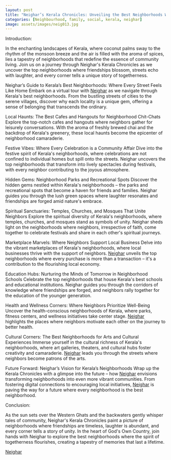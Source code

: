 ```yaml
---
layout: post
title: "Neighar’s Kerala Chronicles: Unveiling the Best Neighborhoods Where Friendship Knows No Boundaries"
categories: [Neighbourhood, family, social, kerala, neighar]
image: assets/images/neig013.jpg
---
```



Introduction:

In the enchanting landscapes of Kerala, where coconut palms sway to the rhythm of the monsoon breeze and the air is filled with the aroma of spices, lies a tapestry of neighborhoods that redefine the essence of community living. Join us on a journey through Neighar's Kerala Chronicles as we uncover the top neighborhoods where friendships blossom, streets echo with laughter, and every corner tells a unique story of togetherness.

Neighar’s Guide to Kerala’s Best Neighborhoods: Where Every Street Feels Like Home
Embark on a virtual tour with [Neighar](https://play.google.com/store/apps/details?id=com.neighar.app&hl=en_IN&gl=US) as we navigate through Kerala's best neighborhoods. From the bustling streets of cities to the serene villages, discover why each locality is a unique gem, offering a sense of belonging that transcends the ordinary.

Local Haunts: The Best Cafes and Hangouts for Neighborhood Chit-Chats
Explore the top-notch cafes and hangouts where neighbors gather for leisurely conversations. With the aroma of freshly brewed chai and the backdrop of Kerala's greenery, these local haunts become the epicenter of neighborhood camaraderie.

Festive Vibes: Where Every Celebration is a Community Affair
Dive into the festive spirit of Kerala's neighborhoods, where celebrations are not confined to individual homes but spill onto the streets. Neighar uncovers the top neighborhoods that transform into lively spectacles during festivals, with every neighbor contributing to the joyous atmosphere.

Hidden Gems: Neighborhood Parks and Recreational Spots
Discover the hidden gems nestled within Kerala's neighborhoods – the parks and recreational spots that become a haven for friends and families. Neighar guides you through the lush green spaces where laughter resonates and friendships are forged amid nature's embrace.

Spiritual Sanctuaries: Temples, Churches, and Mosques That Unite Neighbors
Explore the spiritual diversity of Kerala's neighborhoods, where temples, churches, and mosques stand as symbols of unity. Neighar sheds light on the neighborhoods where neighbors, irrespective of faith, come together to celebrate festivals and share in each other's spiritual journeys.

Marketplace Marvels: Where Neighbors Support Local Business
Delve into the vibrant marketplaces of Kerala's neighborhoods, where local businesses thrive with the support of neighbors. [Neighar](https://play.google.com/store/apps/details?id=com.neighar.app&hl=en_IN&gl=US) unveils the top neighborhoods where every purchase is more than a transaction – it's a contribution to the flourishing local economy.

Education Hubs: Nurturing the Minds of Tomorrow in Neighborhood Schools
Celebrate the top neighborhoods that house Kerala's best schools and educational institutions. Neighar guides you through the corridors of knowledge where friendships are forged, and neighbors rally together for the education of the younger generation.

Health and Wellness Corners: Where Neighbors Prioritize Well-Being
Uncover the health-conscious neighborhoods of Kerala, where parks, fitness centers, and wellness initiatives take center stage. [Neighar](https://play.google.com/store/apps/details?id=com.neighar.app&hl=en_IN&gl=US) highlights the places where neighbors motivate each other on the journey to better health.

Cultural Corners: The Best Neighborhoods for Arts and Cultural Experiences
Immerse yourself in the cultural richness of Kerala's neighborhoods, where art galleries, theaters, and cultural hubs foster creativity and camaraderie. [Neighar](https://play.google.com/store/apps/details?id=com.neighar.app&hl=en_IN&gl=US) leads you through the streets where neighbors become patrons of the arts.

Future Forward: Neighar’s Vision for Kerala’s Neighborhoods
Wrap up the Kerala Chronicles with a glimpse into the future – how [Neighar](https://play.google.com/store/apps/details?id=com.neighar.app&hl=en_IN&gl=US) envisions transforming neighborhoods into even more vibrant communities. From fostering digital connections to encouraging local initiatives, [Neighar](https://play.google.com/store/apps/details?id=com.neighar.app&hl=en_IN&gl=US) is paving the way for a future where every neighborhood is the best neighborhood.

Conclusion:

As the sun sets over the Western Ghats and the backwaters gently whisper tales of community, Neighar's Kerala Chronicles paint a picture of neighborhoods where friendships are timeless, laughter is abundant, and every corner tells a story of unity. In the heart of God's Own Country, join hands with Neighar to explore the best neighborhoods where the spirit of togetherness flourishes, creating a tapestry of memories that last a lifetime.

[Neighar](https://play.google.com/store/apps/details?id=com.neighar.app&hl=en_IN&gl=US)
